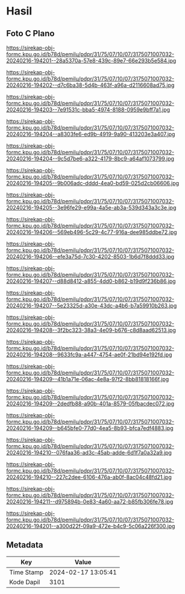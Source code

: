# Hasil

## Foto C Plano

https://sirekap-obj-formc.kpu.go.id/b78d/pemilu/pdpr/31/75/07/10/07/3175071007032-20240216-194201--28a5370a-57e8-439c-89e7-66e293b5e584.jpg

https://sirekap-obj-formc.kpu.go.id/b78d/pemilu/pdpr/31/75/07/10/07/3175071007032-20240216-194202--d7c6ba38-5d4b-463f-a96a-d2116608ad75.jpg

https://sirekap-obj-formc.kpu.go.id/b78d/pemilu/pdpr/31/75/07/10/07/3175071007032-20240216-194203--7e91531c-bba5-4974-8188-0959e9bff7a1.jpg

https://sirekap-obj-formc.kpu.go.id/b78d/pemilu/pdpr/31/75/07/10/07/3175071007032-20240216-194204--a8303fe6-ed9b-4919-9a90-413203e3a407.jpg

https://sirekap-obj-formc.kpu.go.id/b78d/pemilu/pdpr/31/75/07/10/07/3175071007032-20240216-194204--9c5d7be6-a322-4179-8bc9-a64af1073799.jpg

https://sirekap-obj-formc.kpu.go.id/b78d/pemilu/pdpr/31/75/07/10/07/3175071007032-20240216-194205--9b006adc-dddd-4ea0-bd59-025d2cb06606.jpg

https://sirekap-obj-formc.kpu.go.id/b78d/pemilu/pdpr/31/75/07/10/07/3175071007032-20240216-194205--3e96fe29-e99a-4a5e-ab3a-539d343a3c3e.jpg

https://sirekap-obj-formc.kpu.go.id/b78d/pemilu/pdpr/31/75/07/10/07/3175071007032-20240216-194206--569eb496-5c29-4c77-916a-dee985ddbe72.jpg

https://sirekap-obj-formc.kpu.go.id/b78d/pemilu/pdpr/31/75/07/10/07/3175071007032-20240216-194206--efe3a75d-7c30-4202-8503-1b6d7f8ddd33.jpg

https://sirekap-obj-formc.kpu.go.id/b78d/pemilu/pdpr/31/75/07/10/07/3175071007032-20240216-194207--d88d8412-a855-4dd0-b862-b19d9f236b86.jpg

https://sirekap-obj-formc.kpu.go.id/b78d/pemilu/pdpr/31/75/07/10/07/3175071007032-20240216-194207--5e23325d-a30e-43dc-a4b6-b7a59910b263.jpg

https://sirekap-obj-formc.kpu.go.id/b78d/pemilu/pdpr/31/75/07/10/07/3175071007032-20240216-194208--3f2bc323-38a3-4e09-b676-c8d8aad62513.jpg

https://sirekap-obj-formc.kpu.go.id/b78d/pemilu/pdpr/31/75/07/10/07/3175071007032-20240216-194208--9633fc9a-a447-4754-ae0f-21bd94e192fd.jpg

https://sirekap-obj-formc.kpu.go.id/b78d/pemilu/pdpr/31/75/07/10/07/3175071007032-20240216-194209--41b1a71e-06ac-4e8a-97f2-8bb81818166f.jpg

https://sirekap-obj-formc.kpu.go.id/b78d/pemilu/pdpr/31/75/07/10/07/3175071007032-20240216-194209--2dedfb88-a90b-401a-8579-05fbacdec072.jpg

https://sirekap-obj-formc.kpu.go.id/b78d/pemilu/pdpr/31/75/07/10/07/3175071007032-20240216-194209--b645bfe0-77d0-4ea5-8b93-bfca7edf4883.jpg

https://sirekap-obj-formc.kpu.go.id/b78d/pemilu/pdpr/31/75/07/10/07/3175071007032-20240216-194210--076faa36-ad3c-45ab-adde-6d1f7a0a32a9.jpg

https://sirekap-obj-formc.kpu.go.id/b78d/pemilu/pdpr/31/75/07/10/07/3175071007032-20240216-194210--227c2dee-6106-476a-ab0f-8ac04c48fd21.jpg

https://sirekap-obj-formc.kpu.go.id/b78d/pemilu/pdpr/31/75/07/10/07/3175071007032-20240216-194211--d975894b-0e83-4a60-aa72-b85fb306fe78.jpg

https://sirekap-obj-formc.kpu.go.id/b78d/pemilu/pdpr/31/75/07/10/07/3175071007032-20240216-194201--a300d22f-09a9-472e-b4c9-5c06a226f300.jpg


## Metadata

| Key        | Value               |
| ---------- | ------------------- |
| Time Stamp | 2024-02-17 13:05:41 |
| Kode Dapil | 3101                |




